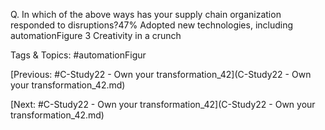 Q. In which of the above ways has your supply chain organization 
responded to disruptions?47%
Adopted new technologies, 
including automationFigure 3 
Creativity in a crunch

   Tags & Topics:
   #automationFigur

[Previous: #C-Study22 - Own your transformation_42](C-Study22 - Own your transformation_42.md)

[Next: #C-Study22 - Own your transformation_42](C-Study22 - Own your transformation_42.md)
